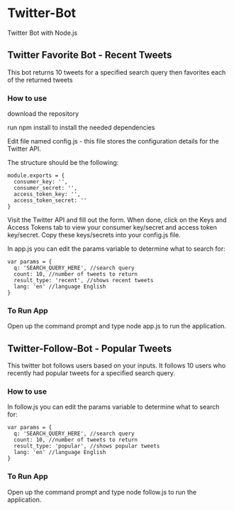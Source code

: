 # Twitter-Bot

Twitter Bot with Node.js  


## Twitter Favorite Bot - Recent Tweets
This bot returns 10 tweets for a specified search query then favorites each of the returned tweets


### How to use

download the repository

run  npm install  to install the needed dependencies

Edit file named config.js - this file stores the configuration details for the Twitter API. 

The structure should be the following:

```
module.exports = {
  consumer_key: '',
  consumer_secret: '',
  access_token_key: '',
  access_token_secret: ''
}

```

Visit the Twitter API and fill out the form. When done, click on the Keys and Access Tokens tab to view your consumer key/secret and access token key/secret. Copy these keys/secrets into your config.js file.

In app.js you can edit the params variable to determine what to search for:

```
var params = {
  q: 'SEARCH_QUERY_HERE', //search query
  count: 10, //number of tweets to return
  result_type: 'recent', //shows recent tweets
  lang: 'en' //language English
}

```

### To Run App
Open up the command prompt and type node app.js to run the application.  

  

## Twitter-Follow-Bot - Popular Tweets

This twitter bot follows users based on your inputs. It follows 10 users who recently had popular tweets for a specified search query.


### How to use

In follow.js you can edit the params variable to determine what to search for:

```
var params = {
  q: 'SEARCH_QUERY_HERE', //search query
  count: 10, //number of tweets to return
  result_type: 'popular', //shows popular tweets
  lang: 'en' //language English
}

```


### To Run App
Open up the command prompt and type  node follow.js  to run the application. 
